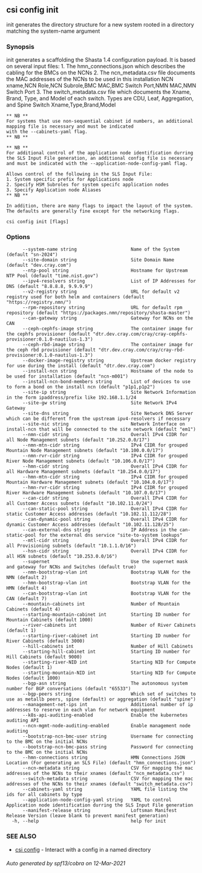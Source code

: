 ## csi config init

init generates the directory structure for a new system rooted in a directory matching the system-name argument

### Synopsis

init generates a scaffolding the Shasta 1.4 configuration payload.  It is based on several input files:
	1. The hmn_connections.json which describes the cabling for the BMCs on the NCNs
	2. The ncn_metadata.csv file documents the MAC addresses of the NCNs to be used in this installation
	   NCN xname,NCN Role,NCN Subrole,BMC MAC,BMC Switch Port,NMN MAC,NMN Switch Port
	3. The switch_metadata.csv file which documents the Xname, Brand, Type, and Model of each switch.  Types are CDU, Leaf, Aggregation, and Spine 
	   Switch Xname,Type,Brand,Model
	
	** NB ** 
	For systems that use non-sequential cabinet id numbers, an additional mapping file is necessary and must be indicated
	with the --cabinets-yaml flag.
	** NB **

	** NB **
	For additional control of the application node identification durring the SLS Input File generation, an additional config file is necessary
	and must be indicated with the --application-node-config-yaml flag.

	Allows control of the following in the SLS Input File:
	1. System specific prefix for Applications node
	2. Specify HSM Subroles for system specifc application nodes
	3. Specify Application node Aliases  
	** NB **

	In addition, there are many flags to impact the layout of the system.  The defaults are generally fine except for the networking flags.
	

```
csi config init [flags]
```

### Options

```
      --system-name string                    Name of the System (default "sn-2024")
      --site-domain string                    Site Domain Name (default "dev.cray.com")
      --ntp-pool string                       Hostname for Upstream NTP Pool (default "time.nist.gov")
      --ipv4-resolvers string                 List of IP Addresses for DNS (default "8.8.8.8, 9.9.9.9")
      --v2-registry string                    URL for default v2 registry used for both helm and containers (default "https://registry.nmn/")
      --rpm-repository string                 URL for default rpm repository (default "https://packages.nmn/repository/shasta-master")
      --can-gateway string                    Gateway for NCNs on the CAN
      --ceph-cephfs-image string              The container image for the cephfs provisioner (default "dtr.dev.cray.com/cray/cray-cephfs-provisioner:0.1.0-nautilus-1.3")
      --ceph-rbd-image string                 The container image for the ceph rbd provisioner (default "dtr.dev.cray.com/cray/cray-rbd-provisioner:0.1.0-nautilus-1.3")
      --docker-image-registry string          Upstream docker registry for use during the install (default "dtr.dev.cray.com")
      --install-ncn string                    Hostname of the node to be used for installation (default "ncn-m001")
      --install-ncn-bond-members string       List of devices to use to form a bond on the install ncn (default "p1p1,p1p2")
      --site-ip string                        Site Network Information in the form ipaddress/prefix like 192.168.1.1/24
      --site-gw string                        Site Network IPv4 Gateway
      --site-dns string                       Site Network DNS Server which can be different from the upstream ipv4-resolvers if necessary
      --site-nic string                       Network Interface on install-ncn that will be connected to the site network (default "em1")
      --nmn-cidr string                       Overall IPv4 CIDR for all Node Management subnets (default "10.252.0.0/17")
      --nmn-mtn-cidr string                   IPv4 CIDR for grouped Mountain Node Management subnets (default "10.100.0.0/17")
      --nmn-rvr-cidr string                   IPv4 CIDR for grouped River Node Management subnets (default "10.106.0.0/17")
      --hmn-cidr string                       Overall IPv4 CIDR for all Hardware Management subnets (default "10.254.0.0/17")
      --hmn-mtn-cidr string                   IPv4 CIDR for grouped Mountain Hardware Management subnets (default "10.104.0.0/17")
      --hmn-rvr-cidr string                   IPv4 CIDR for grouped River Hardware Management subnets (default "10.107.0.0/17")
      --can-cidr string                       Overall IPv4 CIDR for all Customer Access subnets (default "10.102.11.0/24")
      --can-static-pool string                Overall IPv4 CIDR for static Customer Access addresses (default "10.102.11.112/28")
      --can-dynamic-pool string               Overall IPv4 CIDR for dynamic Customer Access addresses (default "10.102.11.128/25")
      --can-external-dns string               IP Address in the can-static-pool for the external dns service "site-to-system lookups"
      --mtl-cidr string                       Overall IPv4 CIDR for all Provisioning subnets (default "10.1.1.0/16")
      --hsn-cidr string                       Overall IPv4 CIDR for all HSN subnets (default "10.253.0.0/16")
      --supernet                              Use the supernet mask and gateway for NCNs and Switches (default true)
      --nmn-bootstrap-vlan int                Bootstrap VLAN for the NMN (default 2)
      --hmn-bootstrap-vlan int                Bootstrap VLAN for the HMN (default 4)
      --can-bootstrap-vlan int                Bootstrap VLAN for the CAN (default 7)
      --mountain-cabinets int                 Number of Mountain Cabinets (default 4)
      --starting-mountain-cabinet int         Starting ID number for Mountain Cabinets (default 1000)
      --river-cabinets int                    Number of River Cabinets (default 1)
      --starting-river-cabinet int            Starting ID number for River Cabinets (default 3000)
      --hill-cabinets int                     Number of Hill Cabinets
      --starting-hill-cabinet int             Starting ID number for Hill Cabinets (default 9000)
      --starting-river-NID int                Starting NID for Compute Nodes (default 1)
      --starting-mountain-NID int             Starting NID for Compute Nodes (default 1000)
      --bgp-asn string                        The autonomous system number for BGP conversations (default "65533")
      --bgp-peers string                      Which set of switches to use as metallb peers, spine (default) or aggregation (default "spine")
      --management-net-ips int                Additional number of ip addresses to reserve in each vlan for network equipment
      --k8s-api-auditing-enabled              Enable the kubernetes auditing API
      --ncn-mgmt-node-auditing-enabled        Enable management node auditing
      --bootstrap-ncn-bmc-user string         Username for connecting to the BMC on the initial NCNs
      --bootstrap-ncn-bmc-pass string         Password for connecting to the BMC on the initial NCNs
      --hmn-connections string                HMN Connections JSON Location (For generating an SLS File) (default "hmn_connections.json")
      --ncn-metadata string                   CSV for mapping the mac addresses of the NCNs to their xnames (default "ncn_metadata.csv")
      --switch-metadata string                CSV for mapping the mac addresses of the NCNs to their xnames (default "switch_metadata.csv")
      --cabinets-yaml string                  YAML file listing the ids for all cabinets by type
      --application-node-config-yaml string   YAML to control Application node identification durring the SLS Input File generation
      --manifest-release string               Loftsman Manifest Release Version (leave blank to prevent manifest generation)
  -h, --help                                  help for init
```

### SEE ALSO

* [csi config](csi_config.md)	 - Interact with a config in a named directory

###### Auto generated by spf13/cobra on 12-Mar-2021
